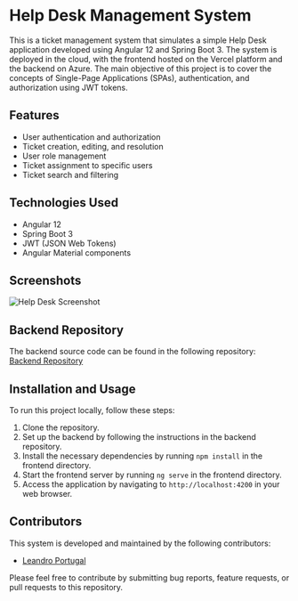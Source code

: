 # Help Desk Management System

This is a ticket management system that simulates a simple Help Desk application developed using Angular 12 and Spring Boot 3. The system is deployed in the cloud, with the frontend hosted on the Vercel platform and the backend on Azure. The main objective of this project is to cover the concepts of Single-Page Applications (SPAs), authentication, and authorization using JWT tokens.

## Features
- User authentication and authorization
- Ticket creation, editing, and resolution
- User role management
- Ticket assignment to specific users
- Ticket search and filtering

## Technologies Used
- Angular 12
- Spring Boot 3
- JWT (JSON Web Tokens)
- Angular Material components

## Screenshots
![Help Desk Screenshot](https://i.ibb.co/hLrV48r/helpdesk.png)


## Backend Repository
The backend source code can be found in the following repository: [Backend Repository](https://github.com/leandro-portugal/helpdesk-api)

## Installation and Usage
To run this project locally, follow these steps:

1. Clone the repository.
2. Set up the backend by following the instructions in the backend repository.
3. Install the necessary dependencies by running `npm install` in the frontend directory.
4. Start the frontend server by running `ng serve` in the frontend directory.
5. Access the application by navigating to `http://localhost:4200` in your web browser.

## Contributors

This system is developed and maintained by the following contributors:

- [Leandro Portugal](https://github.com/leandro-portugal)

Please feel free to contribute by submitting bug reports, feature requests, or pull requests to this repository.

